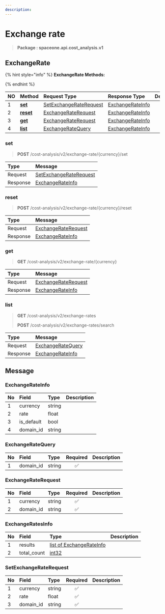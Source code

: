 ```yaml
---
description:  
---
```

# Exchange rate

>  **Package : spaceone.api.cost_analysis.v1**

## ExchangeRate

{% hint style="info" %}
**ExchangeRate Methods:**

{%  endhint %}


| NO |  Method | Request Type | Response Type | Description |
| :--- | :--- | :--- | :--- | :--- |
| 1 | [**set**](exchange-rate.md#set)|   [SetExchangeRateRequest](exchange-rate.md#setexchangeraterequest) |   [ExchangeRateInfo](exchange-rate.md#exchangerateinfo) |  |
| 2 | [**reset**](exchange-rate.md#reset)|   [ExchangeRateRequest](exchange-rate.md#exchangeraterequest) |   [ExchangeRateInfo](exchange-rate.md#exchangerateinfo) |  |
| 3 | [**get**](exchange-rate.md#get)|   [ExchangeRateRequest](exchange-rate.md#exchangeraterequest) |   [ExchangeRateInfo](exchange-rate.md#exchangerateinfo) |  |
| 4 | [**list**](exchange-rate.md#list)|   [ExchangeRateQuery](exchange-rate.md#exchangeratequery) |   [ExchangeRateInfo](exchange-rate.md#exchangerateinfo) |  | 
 

 
### set
> **POST** /cost-analysis/v2/exchange-rate/{currency}/set
>


| Type | Message |
| :--- | :--- |
| Request | [SetExchangeRateRequest](exchange-rate.md#setexchangeraterequest) |
| Response |  [ExchangeRateInfo](exchange-rate.md#exchangerateinfo)  |
 
 

 
### reset
> **POST** /cost-analysis/v2/exchange-rate/{currency}/reset
>


| Type | Message |
| :--- | :--- |
| Request | [ExchangeRateRequest](exchange-rate.md#exchangeraterequest) |
| Response |  [ExchangeRateInfo](exchange-rate.md#exchangerateinfo)  |
 
 

 
### get
> **GET** /cost-analysis/v2/exchange-rate/{currency}
>


| Type | Message |
| :--- | :--- |
| Request | [ExchangeRateRequest](exchange-rate.md#exchangeraterequest) |
| Response |  [ExchangeRateInfo](exchange-rate.md#exchangerateinfo)  |
 
 

 
### list
> **GET** /cost-analysis/v2/exchange-rates
>
> **POST** /cost-analysis/v2/exchange-rates/search



| Type | Message |
| :--- | :--- |
| Request | [ExchangeRateQuery](exchange-rate.md#exchangeratequery) |
| Response |  [ExchangeRateInfo](exchange-rate.md#exchangerateinfo)  |


## 

## Message

### ExchangeRateInfo
| No | Field | Type |  Description |
| :--- | :--- | :--- | :--- |
| 1 | currency |string | |
| 2 | rate |float | |
| 3 | is_default |bool | |
| 4 | domain_id |string | |

### ExchangeRateQuery
| No | Field | Type | Required | Description |
| :--- | :--- | :--- | :---: | :--- |
| 1 | domain_id |string|✅| |

### ExchangeRateRequest
| No | Field | Type | Required | Description |
| :--- | :--- | :--- | :---: | :--- |
| 1 | currency |string|✅| |
| 2 | domain_id |string|✅| |

### ExchangeRatesInfo
| No | Field | Type |  Description |
| :--- | :--- | :--- | :--- |
| 1 | results |[list of ExchangeRateInfo](exchange-rate.md#exchangerateinfo) | |
| 2 | total_count |[int32](https://github.com/protocolbuffers/protobuf/blob/master/src/google/protobuf/type.proto) | |

### SetExchangeRateRequest
| No | Field | Type | Required | Description |
| :--- | :--- | :--- | :---: | :--- |
| 1 | currency |string|✅| |
| 2 | rate |float|✅| |
| 3 | domain_id |string|✅| |
